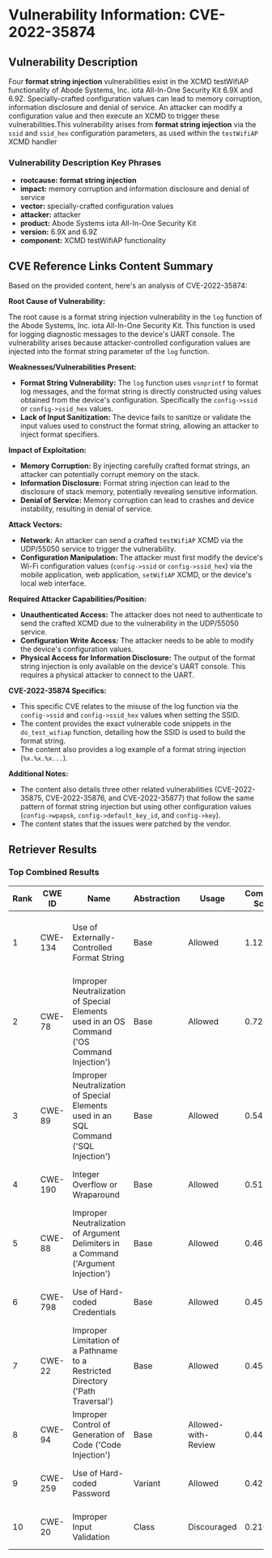 # Vulnerability Information: CVE-2022-35874

## Vulnerability Description
Four **format string injection** vulnerabilities exist in the XCMD testWifiAP functionality of Abode Systems, Inc. iota All-In-One Security Kit 6.9X and 6.9Z. Specially-crafted configuration values can lead to memory corruption, information disclosure and denial of service. An attacker can modify a configuration value and then execute an XCMD to trigger these vulnerabilities.This vulnerability arises from **format string injection** via the `ssid` and `ssid_hex` configuration parameters, as used within the `testWifiAP` XCMD handler

### Vulnerability Description Key Phrases
- **rootcause:** **format string injection**
- **impact:** memory corruption and information disclosure and denial of service
- **vector:** specially-crafted configuration values
- **attacker:** attacker
- **product:** Abode Systems iota All-In-One Security Kit
- **version:** 6.9X and 6.9Z
- **component:** XCMD testWifiAP functionality

## CVE Reference Links Content Summary
Based on the provided content, here's an analysis of CVE-2022-35874:

**Root Cause of Vulnerability:**

The root cause is a format string injection vulnerability in the `log` function of the Abode Systems, Inc. iota All-In-One Security Kit. This function is used for logging diagnostic messages to the device's UART console. The vulnerability arises because attacker-controlled configuration values are injected into the format string parameter of the `log` function.

**Weaknesses/Vulnerabilities Present:**

*   **Format String Vulnerability:** The `log` function uses `vsnprintf` to format log messages, and the format string is directly constructed using values obtained from the device's configuration. Specifically the `config->ssid` or `config->ssid_hex` values.
*   **Lack of Input Sanitization:** The device fails to sanitize or validate the input values used to construct the format string, allowing an attacker to inject format specifiers.

**Impact of Exploitation:**

*   **Memory Corruption:** By injecting carefully crafted format strings, an attacker can potentially corrupt memory on the stack.
*   **Information Disclosure:** Format string injection can lead to the disclosure of stack memory, potentially revealing sensitive information.
*  **Denial of Service:** Memory corruption can lead to crashes and device instability, resulting in denial of service.

**Attack Vectors:**

*   **Network:** An attacker can send a crafted `testWifiAP` XCMD via the UDP/55050 service to trigger the vulnerability.
*   **Configuration Manipulation:** The attacker must first modify the device's Wi-Fi configuration values (`config->ssid` or `config->ssid_hex`) via the mobile application, web application, `setWifiAP` XCMD, or the device's local web interface.

**Required Attacker Capabilities/Position:**

*   **Unauthenticated Access:** The attacker does not need to authenticate to send the crafted XCMD due to the vulnerability in the UDP/55050 service.
*   **Configuration Write Access:** The attacker needs to be able to modify the device's configuration values.
*   **Physical Access for Information Disclosure:** The output of the format string injection is only available on the device's UART console. This requires a physical attacker to connect to the UART.

**CVE-2022-35874 Specifics:**

*   This specific CVE relates to the misuse of the log function via the `config->ssid` and `config->ssid_hex` values when setting the SSID.
*   The content provides the exact vulnerable code snippets in the `do_test_wifiap` function, detailing how the SSID is used to build the format string.
*   The content also provides a log example of a format string injection (`%x.%x.%x...`).

**Additional Notes:**

*   The content also details three other related vulnerabilities (CVE-2022-35875, CVE-2022-35876, and CVE-2022-35877) that follow the same pattern of format string injection but using other configuration values (`config->wpapsk`, `config->default_key_id`, and `config->key`).
*   The content states that the issues were patched by the vendor.

## Retriever Results

### Top Combined Results

| Rank | CWE ID | Name | Abstraction | Usage | Combined Score | Retrievers | Individual Scores |
|------|--------|------|-------------|-------|---------------|------------|-------------------|
| 1 | CWE-134 | Use of Externally-Controlled Format String | Base | Allowed | 1.1228 | dense, sparse, graph | dense: 0.702, sparse: 0.905, graph: 0.710 |
| 2 | CWE-78 | Improper Neutralization of Special Elements used in an OS Command ('OS Command Injection') | Base | Allowed | 0.7256 | dense, sparse, graph | dense: 0.618, sparse: 0.340, graph: 0.621 |
| 3 | CWE-89 | Improper Neutralization of Special Elements used in an SQL Command ('SQL Injection') | Base | Allowed | 0.5425 | sparse, graph | sparse: 0.323, graph: 1.000 |
| 4 | CWE-190 | Integer Overflow or Wraparound | Base | Allowed | 0.5136 | sparse, graph | sparse: 0.347, graph: 0.882 |
| 5 | CWE-88 | Improper Neutralization of Argument Delimiters in a Command ('Argument Injection') | Base | Allowed | 0.4611 | sparse, graph | sparse: 0.320, graph: 0.777 |
| 6 | CWE-798 | Use of Hard-coded Credentials | Base | Allowed | 0.4578 | dense, sparse | dense: 0.559, sparse: 0.311 |
| 7 | CWE-22 | Improper Limitation of a Pathname to a Restricted Directory ('Path Traversal') | Base | Allowed | 0.4540 | sparse, graph | sparse: 0.300, graph: 0.789 |
| 8 | CWE-94 | Improper Control of Generation of Code ('Code Injection') | Base | Allowed-with-Review | 0.4424 | dense, sparse | dense: 0.570, sparse: 0.311 |
| 9 | CWE-259 | Use of Hard-coded Password | Variant | Allowed | 0.4215 | dense, sparse | dense: 0.557, sparse: 0.311 |
| 10 | CWE-20 | Improper Input Validation | Class | Discouraged | 0.2102 | dense, sparse | dense: 0.571, sparse: 0.321 |

